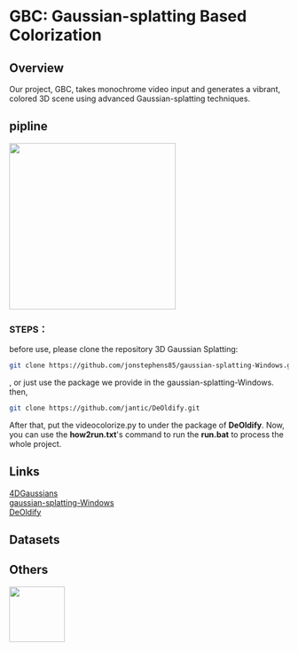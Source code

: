 # GBC: Gaussian-splatting Based Colorization  
## Overview  
Our project, GBC, takes monochrome video input and generates a vibrant, colored 3D scene using advanced Gaussian-splatting techniques.  
## pipline  
<img src="https://github.com/HungryNeko/GBC-Gaussian-splatting-Based-Colorization/assets/160721586/f0424a2f-11a4-4c60-a069-5439c8e45f72" width="300px">  

### STEPS：  
before use, please clone the repository 3D Gaussian Splatting:
```sh
git clone https://github.com/jonstephens85/gaussian-splatting-Windows.git
```
, or just use the package we provide in the gaussian-splatting-Windows.
then, 
```sh
git clone https://github.com/jantic/DeOldify.git
```
After that, put the videocolorize.py to under the package of **DeOldify**.
Now, you can use the **how2run.txt**'s command to run the **run.bat** to process the whole project.
## Links  
[4DGaussians](https://github.com/hustvl/4DGaussians)  
[gaussian-splatting-Windows](https://github.com/jonstephens85/gaussian-splatting-Windows)  
[DeOldify](https://github.com/jantic/DeOldify)  
## Datasets  
## Others    
<img src="https://github.com/HungryNeko/GBC-Gaussian-splatting-Based-Colorization/assets/160721586/abef1969-de6f-4b85-a9db-30a44ae0a872" width="100px">  



